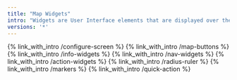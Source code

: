 ```yaml
---
title: "Map Widgets"
intro: "Widgets are User Interface elements that are displayed over the map screen & not attached to the map location. They provide additional information about the current route, speed, altitude, recorded track, etc. & also allow to quickly interact with the application."
versions: '*'
---
```


<!-- ![Widgets](/assets/images/widgets/general_widgets.png) -->

{% link_with_intro /configure-screen %}
{% link_with_intro /map-buttons %}
{% link_with_intro /info-widgets %}
{% link_with_intro /nav-widgets %}
{% link_with_intro /action-widgets %}
{% link_with_intro /radius-ruler %}
{% link_with_intro /markers %}
{% link_with_intro /quick-action %}
